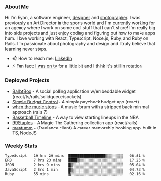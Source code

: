 ### About Me
Hi I’m Ryan, a software engineer, [designer](https://www.denvermullets.com/video) and [photographer](https://www.denvermullets.com/). I was previously an Art Director in the sports world and I'm currently working for an agency where I work on some cool stuff that I can't share! I'm really big into side projects and just enjoy coding and figuring out how to make apps hum. I love working with React, Typescript, Node.js, Ruby, and Ruby on Rails. I'm passionate about photography and design and I truly believe that learning never stops.

- 📫 How to reach me: [LinkedIn](https://www.linkedin.com/in/ryanvaznis)
- ⚡ Fun fact: [I was on tv](https://vimeo.com/381425882) for a little bit and I think it's still in rotation

### Deployed Projects
- [BallotBox](https://voteballotbox.com/) - A social polling application w/embeddable widget (react/ts/rails/solidqueue/sockets)
- [Simple Budget Control](https://simplebudgetcontrol.com/) - A simple paycheck budget app (react)
- [when the music stops](https://whenthemusicstops.net) - A music forum with a stripped back minimal approach (rails 7)
- [Basketball Timeline](https://basketball-timeline.com/?team=PHO&year=2023) - A way to view starting lineups in the NBA
- [99Staples](https://www.99staples.com/collections/denvermullets/9) - A Magic The Gathering collection app (react/rails)
- [mentumm](https://portal.mentumm.com/) - (Freelance client) A career mentorship booking app, built in TS, NodeJS

### Weekly Stats
<!--START_SECTION:waka-->

```txt
TypeScript   29 hrs 29 mins  █████████████████▒░░░░░░░   68.81 %
ERB          7 hrs 23 mins   ████▒░░░░░░░░░░░░░░░░░░░░   17.25 %
JSON         2 hrs 9 mins    █▒░░░░░░░░░░░░░░░░░░░░░░░   05.04 %
JavaScript   2 hrs 1 min     █▒░░░░░░░░░░░░░░░░░░░░░░░   04.73 %
Ruby         55 mins         ▓░░░░░░░░░░░░░░░░░░░░░░░░   02.16 %
```

<!--END_SECTION:waka-->
